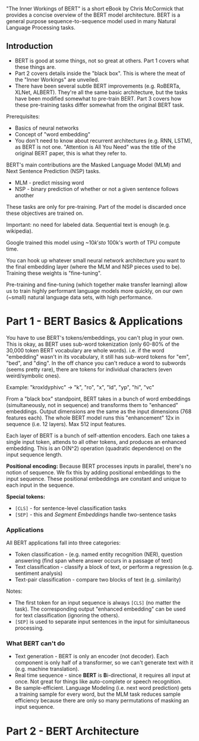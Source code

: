 "The Inner Workings of BERT" is a short eBook by Chris McCormick that provides a concise overview of the BERT model architecture. BERT is a general purpose sequence-to-sequence model used in many Natural Language Processing tasks.

## Introduction
* BERT is good at some things, not so great at others. Part 1 covers what these things are.
* Part 2 covers details inside the "black box". This is where the meat of the "Inner Workings" are unveiled.
* There have been several subtle BERT improvements (e.g. RoBERTa, XLNet, ALBERT). They're all the same basic architecture, but the tasks have been modified somewhat to pre-train BERT. Part 3 covers how these pre-training tasks differ somewhat from the original BERT task.

Prerequisites:
* Basics of neural networks
* Concept of "word embedding"
* You don't need to know about recurrent architectures (e.g. RNN, LSTM), as BERT is not one. "Attention is All You Need" was the title of the original BERT paper, this is what they refer to.

BERT's main contributions are the Masked Language Model (MLM) and Next Sentence Prediction (NSP) tasks.
* MLM - predict missing word
* NSP - binary prediction of whether or not a given sentence follows another

These tasks are only for pre-training. Part of the model is discarded once these objectives are trained on.

Important: no need for labeled data. Sequential text is enough (e.g. wikipedia).

Google trained this model using ~$10k's to ~$100k's worth of TPU compute time.

You can hook up whatever small neural network architecture you want to the final embedding layer (where the MLM and NSP pieces used to be). Training these weights is "fine-tuning".

Pre-training and fine-tuning (which together make transfer learning) allow us to train highly performant language models more quickly, on our own (~small) natural language data sets, with high performance.

# Part 1 - BERT Basics & Applications
You have to use BERT's tokens/embeddings, you can't plug in your own. This is okay, as BERT uses sub-word tokenization (only 60-80% of the 30,000 token BERT vocabulary are whole words). i.e. if the word "embedding" wasn't in its vocabulary, it still has sub-word tokens for "em", "bed", and "ding". In the off chance you can't reduce a word to subwords (seems pretty rare), there are tokens for individual characters (even weird/symbolic ones).

Example: "kroxldyphivc" -> "k", "ro", "x", "ld", "yp", "hi", "vc"

From a "black box" standpoint, BERT takes in a bunch of word embeddings (simultaneously, not in sequence) and transforms them to "enhanced" embeddings. Output dimensions are the same as the input dimensions (768 features each). The whole BERT model runs this "enhancement" 12x in sequence (i.e. 12 layers). Max 512 input features.

Each layer of BERT is a bunch of self-attention encoders. Each one takes a single input token, attends to all other tokens, and produces an enhanced embedding. This is an O(N^2) operation (quadratic dependence) on the input sequence length.

**Positional encoding:** Because BERT processes inputs in parallel, there's no notion of sequence. We fix this by adding positional embeddings to the input sequence. These positional embeddings are constant and unique to each input in the sequence.

**Special tokens:**
* `[CLS]` - for sentence-level classification tasks
* `[SEP]` - this and *Segment Embeddings* handle two-sentence tasks

### Applications
All BERT applications fall into three categories:
* Token classification - (e.g. named entity recognition (NER), question answering (find span where answer occurs in a passage of text)
* Text classification - classify a block of text, or perform a regression (e.g. sentiment analysis)
* Text-pair classification - compare two blocks of text (e.g. similarity)

Notes:
* The first token for an input sequence is always `[CLS]` (no matter the task). The corresponding output "enhanced embedding" can be used for text classification (ignoring the others).
* `[SEP]` is used to separate input sentences in the input for simlultaneous processing.

### What BERT can't do
* Text generation - BERT is only an encoder (not decoder). Each component is only half of a transformer, so we can't generate text with it (e.g. machine translation).
* Real time sequence - since **BERT** is **B**i-directional, it requires all input at once. Not great for things like auto-complete or speech recognition.
* Be sample-efficient. Language Modeling (i.e. next word prediction) gets a training sample for every word, but the MLM task reduces sample efficiency because there are only so many permutations of masking an input sequence.

# Part 2 - BERT Architecture
